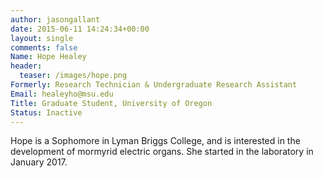 ```yaml
---
author: jasongallant
date: 2015-06-11 14:24:34+00:00
layout: single
comments: false
Name: Hope Healey
header:
  teaser: /images/hope.png
Formerly: Research Technician & Undergraduate Research Assistant
Email: healeyho@msu.edu
Title: Graduate Student, University of Oregon
Status: Inactive
---
```

Hope is a Sophomore in Lyman Briggs College, and is interested in the development of mormyrid electric organs. She started in the laboratory in January 2017.
